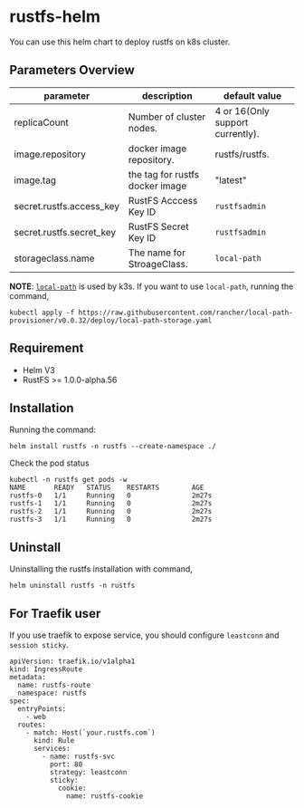 # rustfs-helm

You can use this helm chart to deploy rustfs on k8s cluster.

## Parameters Overview

| parameter | description | default value |
| -- | -- | -- |
| replicaCount   | Number of cluster nodes.   |   4 or 16(Only support currently). |
|  image.repository  | docker image repository.   |  rustfs/rustfs.  |
| image.tag | the tag for rustfs docker image | "latest" |
| secret.rustfs.access_key | RustFS Acccess Key ID | `rustfsadmin` |
| secret.rustfs.secret_key | RustFS Secret Key ID | `rustfsadmin` |
| storageclass.name | The name for StroageClass. | `local-path` |


**NOTE**: [`local-path`](https://github.com/rancher/local-path-provisioner) is used by k3s. If you want to use `local-path`, running the command,

```
kubectl apply -f https://raw.githubusercontent.com/rancher/local-path-provisioner/v0.0.32/deploy/local-path-storage.yaml
```

## Requirement

* Helm V3
* RustFS >= 1.0.0-alpha.56

## Installation

Running the command:

```
helm install rustfs -n rustfs --create-namespace ./
```

Check the pod status

```
kubectl -n rustfs get pods -w
NAME       READY   STATUS    RESTARTS        AGE
rustfs-0   1/1     Running   0               2m27s
rustfs-1   1/1     Running   0               2m27s
rustfs-2   1/1     Running   0               2m27s
rustfs-3   1/1     Running   0               2m27s
```

## Uninstall

Uninstalling the rustfs installation with command,

```
helm uninstall rustfs -n rustfs
```

## For Traefik user

If you use traefik to expose service, you should configure `leastconn` and `session sticky`. 

```
apiVersion: traefik.io/v1alpha1
kind: IngressRoute
metadata:
  name: rustfs-route
  namespace: rustfs
spec:
  entryPoints:
    - web
  routes:
    - match: Host(`your.rustfs.com`)
      kind: Rule
      services:
        - name: rustfs-svc
          port: 80
          strategy: leastconn
          sticky:
            cookie:
              name: rustfs-cookie
```
